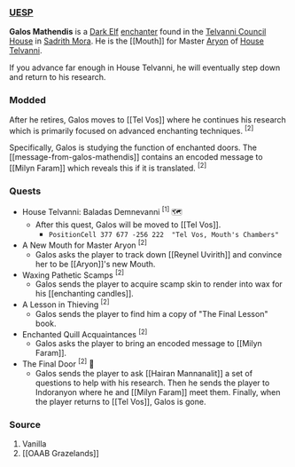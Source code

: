 ### [UESP](https://en.uesp.net/wiki/Morrowind:Galos_Mathendis)
**Galos Mathendis** is a [Dark Elf](https://en.uesp.net/wiki/Morrowind:Dark_Elf "Morrowind:Dark Elf") [enchanter](https://en.uesp.net/wiki/Morrowind:Enchanter_(class) "Morrowind:Enchanter (class)") found in the [Telvanni Council House](https://en.uesp.net/wiki/Morrowind:Telvanni_Council_House "Morrowind:Telvanni Council House") in [Sadrith Mora](https://en.uesp.net/wiki/Morrowind:Sadrith_Mora "Morrowind:Sadrith Mora"). He is the [[Mouth]] for Master [Aryon](https://en.uesp.net/wiki/Morrowind:Aryon "Morrowind:Aryon") of [House Telvanni](https://en.uesp.net/wiki/Morrowind:House_Telvanni "Morrowind:House Telvanni").

If you advance far enough in House Telvanni, he will eventually step down and return to his research.
### Modded
After he retires, Galos moves to [[Tel Vos]] where he continues his research which is primarily focused on advanced enchanting techniques. <sup>[2]</sup>

Specifically, Galos is studying the function of enchanted doors. The [[message-from-galos-mathendis]] contains an encoded message to [[Milyn Faram]] which reveals this if it is translated. <sup>[2]</sup>
### Quests
* House Telvanni: Baladas Demnevanni <sup>[1]</sup> 🗺️
	* After this quest, Galos will be moved to [[Tel Vos]].
		* `PositionCell 377 677 -256 222  "Tel Vos, Mouth's Chambers"`
* A New Mouth for Master Aryon <sup>[2]</sup>
	* Galos asks the player to track down [[Reynel Uvirith]] and convince her to be [[Aryon]]'s new Mouth.
* Waxing Pathetic Scamps <sup>[2]</sup>
	* Galos sends the player to acquire scamp skin to render into wax for his [[enchanting candles]].
* A Lesson in Thieving <sup>[2]</sup>
	* Galos sends the player to find him a copy of "The Final Lesson" book.
* Enchanted Quill Acquaintances <sup>[2]</sup>
	* Galos asks the player to bring an encoded message to [[Milyn Faram]].
* The Final Door <sup>[2]</sup> 🚫
	* Galos sends the player to ask [[Hairan Mannanalit]] a set of questions to help with his research. Then he sends the player to Indoranyon where he and [[Milyn Faram]] meet them. Finally, when the player returns to [[Tel Vos]], Galos is gone.
### Source
1. Vanilla
2. [[OAAB Grazelands]]